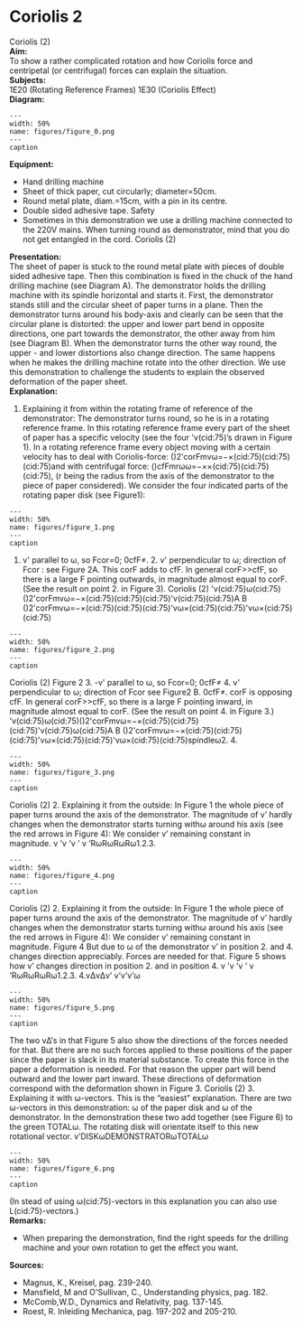 # Coriolis  2  
 Coriolis (2)   
<b> Aim: </b>  
 To show a rather complicated rotation and how Coriolis force and centripetal (or centrifugal) forces can explain the situation.    
<b> Subjects: </b>  
 1E20 (Rotating Reference Frames) 1E30 (Coriolis Effect)   
<b> Diagram: </b>  
   
```{figure} figures/figure_0.png  
---  
width: 50%  
name: figures/figure_0.png  
---  
caption  
``` 
    
<b> Equipment: </b>  
 
 *  Hand drilling machine 
 *  Sheet of thick paper, cut circularly; diameter=50cm. 
 *  Round metal plate, diam.=15cm, with a pin in its centre. 
 *  Double sided adhesive tape. Safety 
 *  Sometimes in this demonstration we use a drilling machine connected to the 220V mains. When turning round as demonstrator, mind that you do not get entangled in the cord. Coriolis (2)
    
<b> Presentation: </b>  
 The sheet of paper is stuck to the round metal plate with pieces of double sided adhesive tape. Then this combination is fixed in the chuck of the hand drilling machine (see Diagram A). The demonstrator holds the drilling machine with its spindle horizontal and starts it. First, the demonstrator stands still and the circular sheet of paper turns in a plane. Then the demonstrator turns around his body-axis and clearly can be seen that the circular plane is distorted: the upper and lower part bend in opposite directions, one part towards the demonstrator, the other away from him (see Diagram B). When the demonstrator turns the other way round, the upper - and lower distortions also change direction. The same happens when he makes the drilling machine rotate into the other direction.  We use this demonstration to challenge the students to explain the observed deformation of the paper sheet.   
<b> Explanation: </b>  
 1. Explaining it from within the rotating frame of reference of the demonstrator: The demonstrator turns round, so he is in a rotating reference frame. In this rotating reference frame every part of the sheet of paper has a specific velocity (see the four 'v(cid:75)’s drawn in Figure 1). In a rotating reference frame every object moving with a certain velocity has to deal with Coriolis-force: ()2'corFmvω=−×(cid:75)(cid:75)(cid:75)and with centrifugal force: ()cfFmrωω=−××(cid:75)(cid:75)(cid:75),         (r  being the radius from the axis of the demonstrator to the piece of paper considered). We consider the four indicated parts of the rotating paper disk (see Figure1):   
```{figure} figures/figure_1.png  
---  
width: 50%  
name: figures/figure_1.png  
---  
caption  
``` 
 1. v' parallel to ω, so Fcor=0; 0cfF≠. 2. v' perpendicular to ω; direction of Fcor : see Figure 2A. This corF adds to cfF. In general corF>>cfF, so there is a large F  pointing outwards, in magnitude almost equal to corF. (See the result on point 2. in Figure 3). Coriolis (2) 'v(cid:75)ω(cid:75)()2'corFmvω=−×(cid:75)(cid:75)(cid:75)'v(cid:75)(cid:75)A        B ()2'corFmvω=−×(cid:75)(cid:75)(cid:75)'vω×(cid:75)(cid:75)'vω×(cid:75)(cid:75)  
```{figure} figures/figure_2.png  
---  
width: 50%  
name: figures/figure_2.png  
---  
caption  
``` 
 Coriolis (2)  Figure 2 3. -v' parallel to ω, so Fcor=0; 0cfF≠ 4. v' perpendicular to ω; direction of Fcor see Figure2 B. 0cfF≠. corF is opposing cfF. In general corF>>cfF, so there is a large F  pointing inward, in magnitude almost equal to corF. (See the result on point 4. in Figure 3.) 'v(cid:75)ω(cid:75)()2'corFmvω=−×(cid:75)(cid:75)(cid:75)'v(cid:75)ω(cid:75)A        B ()2'corFmvω=−×(cid:75)(cid:75)(cid:75)'vω×(cid:75)(cid:75)'vω×(cid:75)(cid:75)spindleω2.                4.   
```{figure} figures/figure_3.png  
---  
width: 50%  
name: figures/figure_3.png  
---  
caption  
``` 
 Coriolis (2) 2. Explaining it from the outside: In Figure 1 the whole piece of paper turns around the axis of the demonstrator. The magnitude of v’  hardly changes when the demonstrator starts turning withω around his axis (see the red arrows in Figure 4): We consider v’  remaining constant in magnitude. v ’v ’v ’ v ’RωRωRωRω1.2.3.   
```{figure} figures/figure_4.png  
---  
width: 50%  
name: figures/figure_4.png  
---  
caption  
``` 
 Coriolis (2) 2. Explaining it from the outside: In Figure 1 the whole piece of paper turns around the axis of the demonstrator. The magnitude of v’  hardly changes when the demonstrator starts turning withω around his axis (see the red arrows in Figure 4): We consider v’  remaining constant in magnitude.  Figure 4   But due to ω of the demonstrator v’  in position 2. and 4. changes direction appreciably. Forces are needed for that. Figure 5 shows how v’  changes direction in position 2. and in position 4.  v ’v ’v ’ v ’RωRωRωRω1.2.3. 4.vΔvΔv’ v’v’v’ω  
```{figure} figures/figure_5.png  
---  
width: 50%  
name: figures/figure_5.png  
---  
caption  
``` 
 The two vΔ’s in that Figure 5 also show the directions of the forces needed for that. But there are no such forces applied to these positions of the paper since the paper is slack in its material substance. To create this force in the paper a deformation is needed. For that reason the upper part will bend outward and the lower part inward. These directions of deformation correspond with the deformation shown in Figure 3.   Coriolis (2) 3. Explaining it with ω-vectors. This is the “easiest” explanation. There are two ω-vectors in this demonstration: ω of the paper disk and ω of the demonstrator. In the demonstration these two add together (see Figure 6) to the green TOTALω. The rotating disk will orientate itself to this new rotational vector.   v’DISKωDEMONSTRATORωTOTALω  
```{figure} figures/figure_6.png  
---  
width: 50%  
name: figures/figure_6.png  
---  
caption  
``` 
 (In stead of using ω(cid:75)-vectors in this explanation you can also use L(cid:75)-vectors.)   
<b> Remarks: </b>  
 
 *  When preparing the demonstration, find the right speeds for the drilling machine and your own rotation to get the effect you want.
   
<b> Sources: </b>  
 
 *  Magnus, K., Kreisel, pag. 239-240. 
 *  Mansfield, M and O'Sullivan, C., Understanding physics, pag. 182. 
 *  McComb,W.D., Dynamics and Relativity, pag. 137-145. 
 *  Roest, R. Inleiding Mechanica, pag. 197-202 and 205-210.
  
